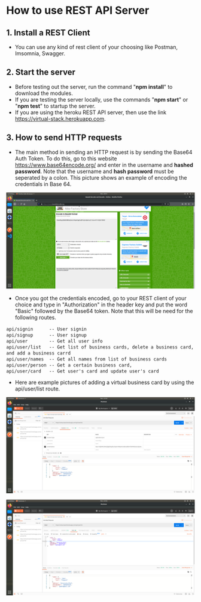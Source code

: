 # How to use REST API Server #
## 1. Install a REST Client
* You can use any kind of rest client of your choosing like Postman, Imsomnia, Swagger.

## 2. Start the server ##
* Before testing out the server, run the command "**npm install**" to download the modules.
* If you are testing the server locally, use the commands "**npm start**" or "**npm test**" to startup the server.
* If you are using the heroku REST API server, then use the link https://virtual-stack.herokuapp.com.

## 3. How to send HTTP requests ##
* The main method in sending an HTTP request is by sending the Base64 Auth Token. To do this, go to this website https://www.base64encode.org/ and enter in the username and **hashed password**. Note that the username and **hash password** must be seperated by a colon. This picture shows an example of encoding the credentials in Base 64.

![](https://raw.githubusercontent.com/cosmos1255/DBJS-LargeProj/API/readme/base64.png)

* Once you got the credentials encoded, go to your REST client of your choice and type in "Authorization" in the header key and put the word "Basic" followed by the Base64 token. Note that this will be need for the following routes.
``` 
api/signin      -- User signin
api/signup      -- User signup
api/user        -- Get all user info
api/user/list   -- Get list of business cards, delete a business card, and add a business carrd
api/user/names  -- Get all names from list of business cards
api/user/person -- Get a certain business card,
api/user/card   -- Get user's card and update user's card
```
* Here are example pictures of adding a virtual business card by using the api/user/list route.

![](https://raw.githubusercontent.com/cosmos1255/DBJS-LargeProj/API/readme/postheader.png)

![](https://raw.githubusercontent.com/cosmos1255/DBJS-LargeProj/API/readme/postbody.png)
